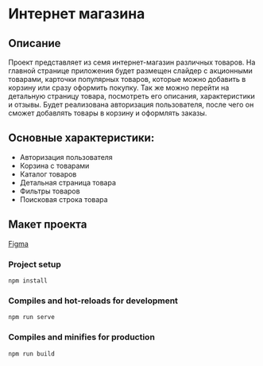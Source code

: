 # Интернет магазина
## Описание
Проект представляет из семя интернет-магазин различных товаров. На главной странице приложения будет размещен слайдер с акционными товарами, карточки популярных товаров, которые можно добавить в корзину или сразу оформить покупку. Так же можно перейти на детальную страницу товара, посмотреть его описания, характеристики и отзывы. Будет реализована авторизация пользователя, после чего он сможет добавлять товары в корзину и оформлять заказы.

## Основные характеристики:

- Авторизация пользователя
- Корзина с товарами 
- Каталог товаров
- Детальная страница товара
- Фильтры товаров
- Поисковая строка товара

## Макет проекта

[Figma](https://www.figma.com/file/xrX1HnqbZXxlUXTUfqKwVb/Vue-SPA-course?node-id=6%3A0)

### Project setup
```
npm install
```

### Compiles and hot-reloads for development
```
npm run serve
```

### Compiles and minifies for production
```
npm run build
```
